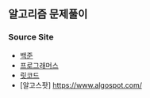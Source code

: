 ## 알고리즘 문제풀이

### Source Site

- [백준](https://www.acmicpc.net)
- [프로그래머스](https://programmers.co.kr/learn/challenges)
- [릿코드](https://leetcode.com/)
- [알고스팟] https://www.algospot.com/
